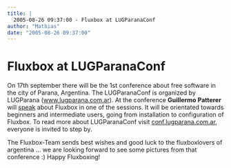 ```yaml
---
title: |
  2005-08-26 09:37:00 - Fluxbox at LUGParanaConf
author: "Mathias"
date: "2005-08-26 09:37:00"
---
```


# Fluxbox at LUGParanaConf

On 17th september there will be the 1st conference about free software in the city of Parana, Argentina. The LUGParanaConf is organized by LUGParana (<a href="http://www.lugparana.com.ar">www.lugparana.com.ar</a>). At the conference <b>Guillermo Patterer</b> will <a href="http://conf.lugparana.com.ar/node/2#">speak</a> about Fluxbox in one of the sessions. It will be orientated towards beginners and intermediate users, going from installation to configuration of Fluxbox. To read more about LUGParanaConf visit <a href="http://conf.lugparana.com.ar">conf.lugparana.com.ar</a>, everyone is invited to step by.
<p>
The Fluxbox-Team sends best wishes and good luck to the fluxboxlovers of argentina ... we are looking forward to see some pictures from that conference :) Happy Fluxboxing!



